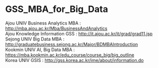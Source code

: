 # GSS_MBA_for_Big_Data 

Ajou UNIV Business Analytics MBA : http://mba.ajou.ac.kr/Mba/BusinessAndAnalytics <br>
Ajou Knowledge Information GSS : http://it.ajou.ac.kr/it/grad/grad11.jsp <br>
Sejong UNIV Big Data MBA : http://graduatebusiness.sejong.ac.kr/Major/BDMBAIntroduction <br>
Kookmin UNIV AI, Big Data MBA : https://mba.kookmin.ac.kr/edu_course/course_big/big_outline <br> 
Korea UNIV GSIS : http://gss.korea.ac.kr/ime/about/information.do <br>

